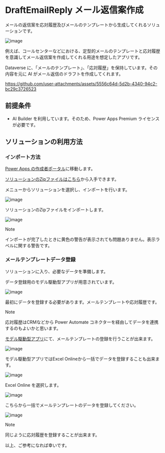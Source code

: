# DraftEmailReply メール返信案作成
メールの返信案を応対履歴及びメールのテンプレートから生成してくれるソリューションです。

![image](https://github.com/user-attachments/assets/904bb101-bb3d-418e-834a-db41d2ba6ec2)

例えば、コールセンターなどにおける、定型的メールのテンプレートと応対履歴を意識してメール返信案を作成してくれる用途を想定したアプリです。

Dataverse に、「メールのテンプレート」、「応対履歴」を保持しています。その内容を元に AI がメール返信のドラフトを作成してくれます。

https://github.com/user-attachments/assets/5556c64d-5d2b-4340-94c2-bc29c3726523

## 前提条件
* AI Builder を利用しています。そのため、Power Apps Premium ライセンスが必要です。

## ソリューションの利用方法
### インポート方法
[Power Apps の作成者ポータル](https://make.powerapps.com/)に移動します。

[ソリューションのZipファイルはこちら](https://github.com/geekfujiwara/DraftEmailReply/releases/tag/DraftEmailReply)から入手できます。

メニューからソリューションを選択し、インポートを行います。

![image](https://github.com/user-attachments/assets/76996dc5-e062-41d7-9800-99b50a48443d)

ソリューションのZipファイルをインポートします。

![image](https://github.com/user-attachments/assets/c8ec1ee2-e426-45db-b82e-6b337790c303)


> [!note]
> インポートが完了したときに黄色の警告が表示されても問題ありません。表示ラベルに関する警告です。

### メールテンプレートデータ登録
ソリューションに入り、必要なデータを準備します。

データ登録用のモデル駆動型アプリが用意されています。

![image](https://github.com/user-attachments/assets/7578e540-ff4a-4c3f-968a-aaf69d455f2f)

最初にデータを登録する必要があります。メールテンプレートや応対履歴です。

> [!Note]
> 応対履歴はCRMなどから Power Automate コネクターを経由してデータを連携するのもよいかと思います。

[モデル駆動型アプリ](https://learn.microsoft.com/ja-jp/power-apps/maker/model-driven-apps/build-first-model-driven-app)にて、メールテンプレートの登録を行うことが出来ます。

![image](https://github.com/user-attachments/assets/5609e443-d11c-41aa-946b-ad0933303f90)

モデル駆動型アプリではExcel Onlineから一括でデータを登録することも出来ます。

![image](https://github.com/user-attachments/assets/b62e04fc-10df-4704-9f20-4efc9c3c0149)

Excel Online を選択します。

![image](https://github.com/user-attachments/assets/33131c33-fb06-4f03-984c-c079733d3304)

こちらから一括でメールテンプレートのデータを登録してください。

![image](https://github.com/user-attachments/assets/087f9ef3-5051-4747-8ea0-3a4c95557b51)

> [!Note]
> 同じように応対履歴を登録することが出来ます。

以上、ご参考になれば幸いです。


